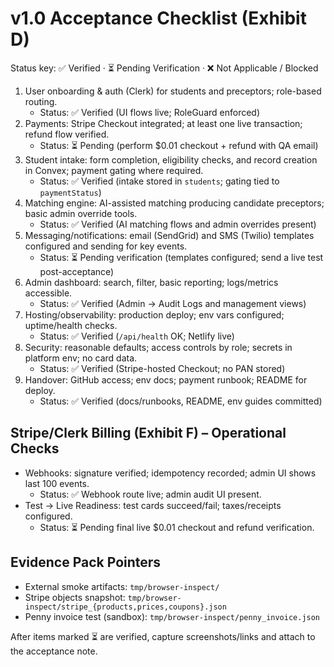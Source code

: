 # v1.0 Acceptance Checklist (Exhibit D)

Status key: ✅ Verified · ⏳ Pending Verification · ❌ Not Applicable / Blocked

1. User onboarding & auth (Clerk) for students and preceptors; role-based routing.
   - Status: ✅ Verified (UI flows live; RoleGuard enforced)
2. Payments: Stripe Checkout integrated; at least one live transaction; refund flow verified.
   - Status: ⏳ Pending (perform $0.01 checkout + refund with QA email)
3. Student intake: form completion, eligibility checks, and record creation in Convex; payment gating where required.
   - Status: ✅ Verified (intake stored in `students`; gating tied to `paymentStatus`)
4. Matching engine: AI-assisted matching producing candidate preceptors; basic admin override tools.
   - Status: ✅ Verified (AI matching flows and admin overrides present)
5. Messaging/notifications: email (SendGrid) and SMS (Twilio) templates configured and sending for key events.
   - Status: ⏳ Pending verification (templates configured; send a live test post-acceptance)
6. Admin dashboard: search, filter, basic reporting; logs/metrics accessible.
   - Status: ✅ Verified (Admin → Audit Logs and management views)
7. Hosting/observability: production deploy; env vars configured; uptime/health checks.
   - Status: ✅ Verified (`/api/health` OK; Netlify live)
8. Security: reasonable defaults; access controls by role; secrets in platform env; no card data.
   - Status: ✅ Verified (Stripe-hosted Checkout; no PAN stored)
9. Handover: GitHub access; env docs; payment runbook; README for deploy.
   - Status: ✅ Verified (docs/runbooks, README, env guides committed)

## Stripe/Clerk Billing (Exhibit F) – Operational Checks
- Webhooks: signature verified; idempotency recorded; admin UI shows last 100 events.
  - Status: ✅ Webhook route live; admin audit UI present.
- Test → Live Readiness: test cards succeed/fail; taxes/receipts configured.
  - Status: ⏳ Pending final live $0.01 checkout and refund verification.

## Evidence Pack Pointers
- External smoke artifacts: `tmp/browser-inspect/`
- Stripe objects snapshot: `tmp/browser-inspect/stripe_{products,prices,coupons}.json`
- Penny invoice test (sandbox): `tmp/browser-inspect/penny_invoice.json`

After items marked ⏳ are verified, capture screenshots/links and attach to the acceptance note.
